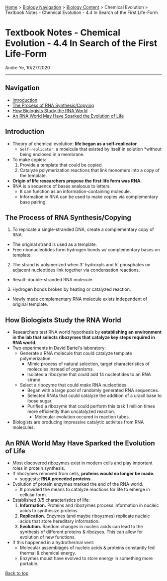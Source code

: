 [Home](https://andre-ye.github.io) > [Biology Navigation](https://andre-ye.github.io/biology/biology_navigation) > [Biology Content](https://andre-ye.github.io/biology/biology_navigation#biology-content) > Chemical Evolution > Textbook Notes - Chemical Evolution - 4.4 In Search of the First Life-Form

# Textbook Notes - Chemical Evolution - 4.4 In Search of the First Life-Form
Andre Ye, 10/27/2020

---

## Navigation
- [Introduction](#introduction)
- [The Process of RNA Synthesis/Copying](#the-process-of-rna-synthesis-copying)
- [How Biologists Study the RNA World](#how-biologists-study-the-rna-world)
- [An RNA World May Have Sparked the Evolution of Life](#an-rna-world-may-have-sparked-the-evolution-of-life)

## Introduction
- Theory of chemical evolution: **life began as a self-replicator**
  - `Self-replicator`: a moelcule that existed by itself in solution *without being enclosed in a membrane.
- To make copies:
  1. Provide a template that could be copied.
  2. Catalyze polymerization reactions that link monomers into a copy of the template.
- **Origin of life researchers propose the first life form was RNA.**
- RNA is a sequence of bases analoous to letters.
  - It can function as an information-containing molecule.
  - Information in RNA can be used to make copies via complementary base pairing.

## The Process of RNA Synthesis/Copying
1. To replicate a single-stranded DNA, create a complementary copy of RNA.
  - The original strand is used as a template.
  - Free ribonucleotides form hydrogen bonds w/ complementary bases on template.
2. The strand is polymerized when 3' hydroxyls and 5' phosphates on adjacent nucleotides link together via condensation reactions.
  - Result: double-stranded RNA molecule.
3. Hydrogen bonds broken by heating or catalyzed reaction.
  - Newly made complementary RNA molecule exists independent of original template.
  
## How Biologists Study the RNA World
- Researchers test RNA world hypothesis by **establishing an environment in the lab that selects ribozymes that catalyze key steps required in RNA world.**
- Two experiments in David Bartel's laboratory:
  - Generate a RNA molecule that could catalyze template polymerization.
    - Mimic process of natural selection, target characteristics of molecules instead of organisms.
    - Isolated a ribozyme that could add 14 nucleotides to an RNA strand.
  - Select a ribozyme that could *make* RNA nucleotides.
    - Began with a large pool of randomly generated RNA sequences.
    - Selected RNAs that could catalyze the addition of a uracil base to ibose sugar.
    - Purified a ribozyme that could perform this task 1 million times more efficiently than uncatalyzed reaction.
      - Molecular evolution occured in reaction tubes.
- Biologists are producing impressive catalytic activites from RNA molecules.

## An RNA World May Have Sparked the Evolution of Life
- Most discovered ribozymes exist in modern cells and play important roles in protein synthesis.
- If ribozymes removed from cells, **proteins would no longer be made.**
  - suggests: **RNA preceded proteins.**
- Evolution of protein enzymes marked the end of the RNA world.
  - It provided the means to catalyze reactions for life to emerge in cellular form.
- Established 3/5 characteristics of life:
  1. **Information.** Proteins and ribozymes process information in nucleic acids to synthesize proteins.
  2. **Replication.** Enzymes (and maybe riboyzmes) replicate nucleic acids that store hereditary information.
  3. **Evolution.** Random changes in nucleic acids can lead to the synthesis of different proteins & ribozyes. This can allow for evolution of new functions.
- If this happened in a hydrothermal vent:
  - Molecular assemblages of nucleic acids & proteins constantly fed thermal & chemical energy.
  - Enzymes moust have evolved to store energy in something more portable.

[Back to top](#)


[^1]: at a level necessary for chemical evolution
